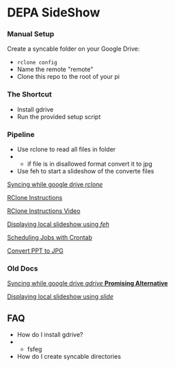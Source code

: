 # DEPA SideShow 

### Manual Setup
Create a syncable folder on your Google Drive:
* ```rclone config```
* Name the remote "remote"
* Clone this repo to the root of your pi
### The Shortcut 
* Install gdrive 
* Run the provided setup script 
### Pipeline 
* Use rclone to read all files in folder 
* * if file is in disallowed format convert it to jpg
* Use feh to start a slideshow of the converte files 

[Syncing while google drive *rclone*](https://unix.stackexchange.com/questions/136371/how-to-download-a-folder-from-google-drive-using-terminal/332277)

[RClone Instructions](https://www.techrepublic.com/article/how-to-sync-from-linux-to-google-drive-with-rclone/)

[RClone Instructions Video](https://www.youtube.com/watch?v=vPs9K_VC-lg)

[Displaying local slideshow using *feh*](https://www.instructables.com/id/Easy-Raspberry-Pi-Based-ScreensaverSlideshow-for-E/)

[Scheduling Jobs with Crontab]()

[Convert PPT to JPG](https://github.com/hadwinzhy/convert-ppt-to-jpg)

### Old Docs 
[Syncing while google drive *gdrive* **Promising Alternative**]()
 
[Displaying local slideshow using *slide* ](https://opensource.com/article/19/2/wifi-picture-frame-raspberry-pi)




## FAQ
* How do I install gdrive?
* * fsfeg
* How do I create syncable directories